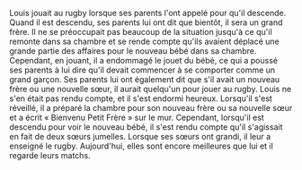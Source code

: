 Louis jouait au rugby lorsque ses parents l'ont appelé pour qu'il descende. Quand il est descendu, ses parents lui ont dit que bientôt, il sera un grand frère. Il ne se préoccupait pas beaucoup de la situation jusqu'à ce qu'il remonte dans sa chambre et se rende compte qu'ils avaient déplacé une grande partie des affaires pour le nouveau bébé dans sa chambre. Cependant, en jouant, il a endommagé le jouet du bébé, ce qui a poussé ses parents à lui dire qu'il devait commencer à se comporter comme un grand garçon. Ses parents lui ont également dit que s'il avait un nouveau frère ou une nouvelle sœur, il aurait quelqu'un pour jouer au rugby. Louis ne s'en était pas rendu compte, et il s'est endormi heureux. Lorsqu'il s'est réveillé, il a préparé la chambre pour son nouveau frère ou sa nouvelle sœur et a écrit « Bienvenu Petit Frère » sur le mur. Cependant, lorsqu'il est descendu pour voir le nouveau bébé, il s'est rendu compte qu'il s'agissait en fait de deux sœurs jumelles. Lorsque ses sœurs ont grandi, il leur a enseigné le rugby. Aujourd'hui, elles sont encore meilleures que lui et il regarde leurs matchs.